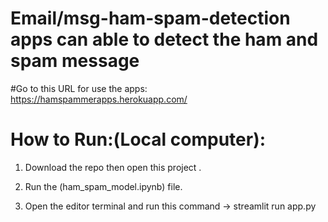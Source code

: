 # Email/msg-ham-spam-detection apps can able to detect the ham and spam message 

#Go to this URL for use the apps: https://hamspammerapps.herokuapp.com/

# How to Run:(Local computer):

 1. Download the repo then open this project .

 2. Run the (ham_spam_model.ipynb) file.

 3. Open the editor terminal and run this command ->  streamlit run app.py
 

